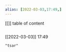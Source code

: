 ```yaml
---
alias: [2022-03-03,17:49,]
---
```

[[]]
table of content
```toc
```

[[2022-03-03]] 17:49

```query
"tsar"
```